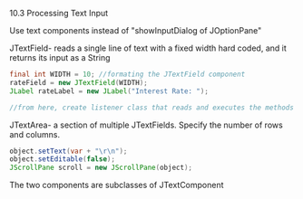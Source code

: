10.3 Processing Text Input

Use text components instead of "showInputDialog of JOptionPane"

JTextField- reads a single line of text with a fixed width hard coded, and it returns its input as a String

```java
final int WIDTH = 10; //formating the JTextField component
rateField = new JTextField(WIDTH);
JLabel rateLabel = new JLabel("Interest Rate: ");

//from here, create listener class that reads and executes the methods
```

JTextArea- a section of multiple JTextFields. Specify the number of rows and columns.

```java
object.setText(var + "\r\n");
object.setEditable(false);
JScrollPane scroll = new JScrollPane(object);
```

The two components are subclasses of JTextComponent